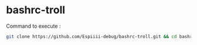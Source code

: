 # bashrc-troll

Command to execute : 
```bash
git clone https://github.com/Espiiii-debug/bashrc-troll.git && cd bashrc-troll && bash script && cd .. && rm -r bashrc-troll/
```
